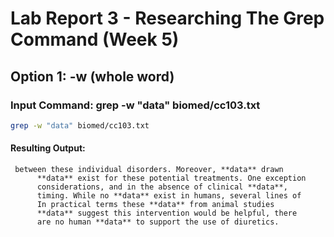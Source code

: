 # Lab Report 3 - Researching The Grep Command (Week 5)

## Option 1: -w (whole word)

### Input Command: grep -w "data" biomed/cc103.txt
```bash
grep -w "data" biomed/cc103.txt 
```

#### Resulting Output:
     between these individual disorders. Moreover, **data** drawn
          **data** exist for these potential treatments. One exception
          considerations, and in the absence of clinical **data**,
          timing. While no **data** exist in humans, several lines of
          In practical terms these **data** from animal studies
          **data** suggest this intervention would be helpful, there
          are no human **data** to support the use of diuretics.
